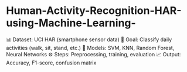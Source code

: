 # Human-Activity-Recognition-HAR-using-Machine-Learning-
📊 Dataset: UCI HAR (smartphone sensor data)  🎯 Goal: Classify daily activities (walk, sit, stand, etc.)  🤖 Models: SVM, KNN, Random Forest, Neural Networks  ⚙️ Steps: Preprocessing, training, evaluation  📈 Output: Accuracy, F1-score, confusion matrix
